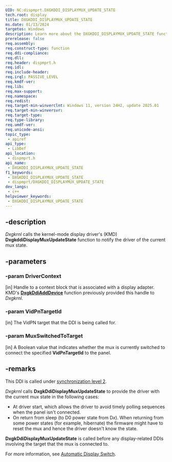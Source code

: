 ```yaml
---
UID: NC:dispmprt.DXGKDDI_DISPLAYMUX_UPDATE_STATE
tech.root: display
title: DXGKDDI_DISPLAYMUX_UPDATE_STATE
ms.date: 01/13/2024
targetos: Windows
description: Learn more about the DXGKDDI_DISPLAYMUX_UPDATE_STATE function.
prerelease: false
req.assembly: 
req.construct-type: function
req.ddi-compliance: 
req.dll: 
req.header: dispmprt.h
req.idl: 
req.include-header: 
req.irql: PASSIVE_LEVEL
req.kmdf-ver: 
req.lib: 
req.max-support: 
req.namespace: 
req.redist: 
req.target-min-winverclnt: Windows 11, version 24H2, update 2025.01
req.target-min-winversvr: 
req.target-type: 
req.type-library: 
req.umdf-ver: 
req.unicode-ansi: 
topic_type:
 - apiref
api_type:
 - LibDef
api_location:
 - dispmprt.h
api_name:
 - DXGKDDI_DISPLAYMUX_UPDATE_STATE
f1_keywords:
 - DXGKDDI_DISPLAYMUX_UPDATE_STATE
 - dispmprt/DXGKDDI_DISPLAYMUX_UPDATE_STATE
dev_langs:
 - c++
helpviewer_keywords:
 - DXGKDDI_DISPLAYMUX_UPDATE_STATE
---
```


## -description

*Dxgkrnl* calls the kernel-mode display driver's (KMD) **DxgkddiDisplayMuxUpdateState** function to notify the driver of the current mux state.

## -parameters

### -param DriverContext

[in] Handle to a context block that is associated with a display adapter. KMD's [**DxgkDdiAddDevice**](nc-dispmprt-dxgkddi_add_device.md) function previously provided this handle to *Dxgkrnl*.

### -param VidPnTargetId

[in] The VidPN target that the DDI is being called for.

### -param MuxSwitchedToTarget

[in] A Boolean value that indicates whether the mux is currently switched to connect the specified **VidPnTargetId** to the panel.

## -remarks

This DDI is called under [synchronization level 2](/windows-hardware/drivers/display/threading-and-synchronization-second-level).

*Dxgkrnl* calls **DxgkDdiDisplayMuxUpdateState** to provide the driver with the current mux state in the following cases:

* At driver start, which allows the driver to avoid timely polling sequences when the panel isn't connected.
* On return from sleep (to D0 power state from D*x*). When returning from some power states (for example, hibernate) the firmware might have to reset the mux and hence the driver doesn't know the state.

**DxgkDdiDisplayMuxUpdateState** is called before any display-related DDIs involving the target that the mux is connected to.

For more information, see [Automatic Display Switch](/windows-hardware/drivers/display/automatic-display-switch).

